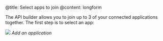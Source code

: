 @title: Select apps to join
@content: longform

The API builder allows you to join up to 3 of your connected applications together. The first step is to select an app:

![](https://spinrresources.blob.core.windows.net/assets/api-builder-apps-optimised.gif?raw=true)
_Add an application_